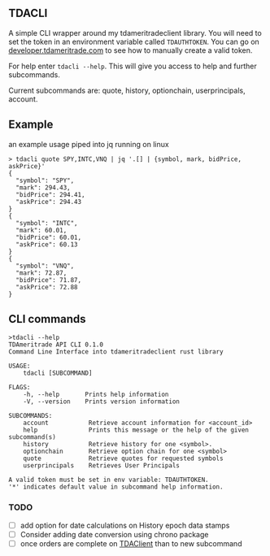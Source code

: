 ## TDACLI

A simple CLI wrapper around my tdameritradeclient library.  You will need to set the token in an environment variable called `TDAUTHTOKEN`.  You can go on [developer.tdameritrade.com](http://developer.tdameritrade.com) to see how to manually create a valid token.

For help enter `tdacli --help`.  This will give you access to help and further subcommands.

Current subcommands are: quote, history, optionchain, userprincipals, account.


## Example

an example usage piped into jq running on linux


```
> tdacli quote SPY,INTC,VNQ | jq '.[] | {symbol, mark, bidPrice, askPrice}'
{
  "symbol": "SPY",
  "mark": 294.43,
  "bidPrice": 294.41,
  "askPrice": 294.43
}
{
  "symbol": "INTC",
  "mark": 60.01,
  "bidPrice": 60.01,
  "askPrice": 60.13
}
{
  "symbol": "VNQ",
  "mark": 72.87,
  "bidPrice": 71.87,
  "askPrice": 72.88
}
```

## CLI commands

```
>tdacli --help
TDAmeritrade API CLI 0.1.0
Command Line Interface into tdameritradeclient rust library

USAGE:
    tdacli [SUBCOMMAND]

FLAGS:
    -h, --help       Prints help information
    -V, --version    Prints version information

SUBCOMMANDS:
    account           Retrieve account information for <account_id>
    help              Prints this message or the help of the given subcommand(s)
    history           Retrieve history for one <symbol>.
    optionchain       Retrieve option chain for one <symbol>
    quote             Retrieve quotes for requested symbols
    userprincipals    Retrieves User Principals

A valid token must be set in env variable: TDAUTHTOKEN.
'*' indicates default value in subcommand help information.
```


### TODO

- [ ] add option for date calculations on History epoch data stamps
- [ ] Consider adding date conversion using chrono package
- [ ] once orders are complete on [TDAClient](https://github.com/jbertovic/tdameritradeclient) than to new subcommand
